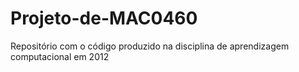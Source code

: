 Projeto-de-MAC0460
==================

Repositório com o código produzido na disciplina de aprendizagem computacional em 2012